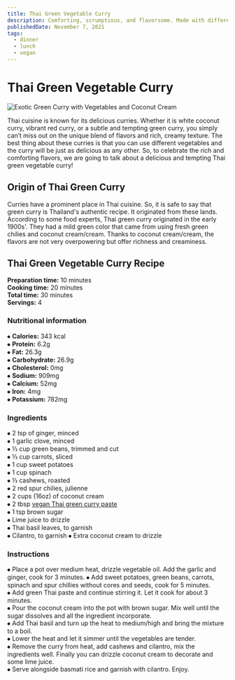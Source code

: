 ```yaml
---
title: Thai Green Vegetable Curry
description: Comforting, scrumptious, and flavorsome. Made with different vegetables, green Thai curry paste and creamy coconut cream. This curry is a feast for your eyes!
publishedDate: November 7, 2021
tags:
  - dinner
  - lunch
  - vegan
---
```


# Thai Green Vegetable Curry

![Exotic Green Curry with Vegetables and Coconut Cream](/greencurry.jpg "image")

Thai cuisine is known for its delicious curries. Whether it is white coconut curry, vibrant red curry, or a subtle and tempting green curry, you simply can’t miss out on the unique blend of flavors and rich, creamy texture. The best thing about these curries is that you can use different vegetables and the curry will be just as delicious as any other. So, to celebrate the rich and comforting flavors, we are going to talk about a delicious and tempting Thai green vegetable curry!

## Origin of Thai Green Curry

Curries have a prominent place in Thai cuisine. So, it is safe to say that green curry is Thailand's authentic recipe. It originated from these lands. According to some food experts, Thai green curry originated in the early 1900s'. They had a mild green color that came from using fresh green chilies and coconut cream/cream. Thanks to coconut cream/cream, the flavors are not very overpowering but offer richness and creaminess.

## Thai Green Vegetable Curry Recipe

**Preparation time:** 10 minutes  
**Cooking time:** 20 minutes  
**Total time:** 30 minutes  
**Servings:** 4

### Nutritional information

⦁ **Calories:** 343 kcal  
⦁ **Protein:** 6.2g  
⦁ **Fat:** 26.3g  
⦁ **Carbohydrate:** 26.9g  
⦁ **Cholesterol:** 0mg  
⦁ **Sodium:** 909mg  
⦁ **Calcium:** 52mg  
⦁ **Iron:** 4mg  
⦁ **Potassium:** 782mg

### Ingredients

⦁ 2 tsp of ginger, minced  
⦁ 1 garlic clove, minced  
⦁ ⅓ cup green beans, trimmed and cut  
⦁ ⅓ cup carrots, sliced  
⦁ 1 cup sweet potatoes  
⦁ 1 cup spinach  
⦁ ⅓ cashews, roasted  
⦁ 2 red spur chilies, julienne  
⦁ 2 cups (16oz) of coconut cream  
⦁ 2 tbsp [vegan Thai green curry paste](https://en.wikipedia.org/wiki/Green_curry "Bright curry paste has no shrimp.")  
⦁ 1 tsp brown sugar  
⦁ Lime juice to drizzle  
⦁ Thai basil leaves, to garnish  
⦁ Cilantro, to garnish
⦁ Extra coconut cream to drizzle

### Instructions

⦁ Place a pot over medium heat, drizzle vegetable oil. Add the garlic and ginger, cook for 3 minutes.
⦁ Add sweet potatoes, green beans, carrots, spinach and spur chillies without cores and seeds, cook for 5 minutes.  
⦁ Add green Thai paste and continue stirring it. Let it cook for about 3 minutes.  
⦁ Pour the coconut cream into the pot with brown sugar. Mix well until the sugar dissolves and all the ingredient incorporate.  
⦁ Add Thai basil and turn up the heat to medium/high and bring the mixture to a boil.  
⦁ Lower the heat and let it simmer until the vegetables are tender.  
⦁ Remove the curry from heat, add cashews and cilantro, mix the ingredients well. Finally you can drizzle coconut cream to decorate and some lime juice.  
⦁ Serve alongside basmati rice and garnish with cilantro. Enjoy.
